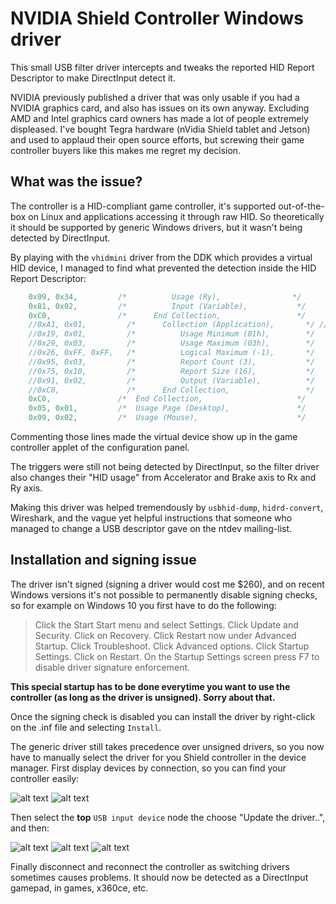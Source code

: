 NVIDIA Shield Controller Windows driver
=======================
This small USB filter driver intercepts and tweaks the reported HID Report Descriptor to make DirectInput detect it.

NVIDIA previously published a driver that was only usable if you had a NVIDIA graphics card, and also has issues on its own anyway. Excluding AMD and Intel graphics card owners has made a lot of people extremely displeased. I've bought Tegra hardware (nVidia Shield tablet and Jetson) and used to applaud their open source efforts, but screwing their game controller buyers like this makes me regret my decision.

What was the issue?
--------------
The controller is a HID-compliant game controller, it's supported out-of-the-box on Linux and applications accessing it through raw HID. So theoretically it should be supported by generic Windows drivers, but it wasn't being detected by DirectInput.

By playing with the `vhidmini` driver from the DDK which provides a virtual HID device, I managed to find what prevented the detection inside the HID Report Descriptor:

```cpp
    0x09, 0x34,         /*          Usage (Ry),                */
    0x81, 0x02,         /*          Input (Variable),           */
    0xC0,               /*      End Collection,                 */
    //0xA1, 0x01,         /*      Collection (Application),       */ // <===== The root cause was this "output collection" part of the same report
    //0x19, 0x01,         /*          Usage Minimum (01h),        */
    //0x29, 0x03,         /*          Usage Maximum (03h),        */
    //0x26, 0xFF, 0xFF,   /*          Logical Maximum (-1),       */
    //0x95, 0x03,         /*          Report Count (3),           */
    //0x75, 0x10,         /*          Report Size (16),           */
    //0x91, 0x02,         /*          Output (Variable),          */
    //0xC0,               /*      End Collection,                 */
    0xC0,               /*  End Collection,                     */
    0x05, 0x01,         /*  Usage Page (Desktop),               */
    0x09, 0x02,         /*  Usage (Mouse),                      */
```

Commenting those lines made the virtual device show up in the game controller applet of the configuration panel.

The triggers were still not being detected by DirectInput, so the filter driver also changes their "HID usage" from Accelerator and Brake axis to Rx and Ry axis.

Making this driver was helped tremendously by `usbhid-dump`, `hidrd-convert`, Wireshark, and the vague yet helpful instructions that someone who managed to change a USB descriptor gave on the ntdev mailing-list.

Installation and signing issue
--------------
The driver isn't signed (signing a driver would cost me $260), and on recent Windows versions it's not possible to permanently disable signing checks, so for example on Windows 10 you first have to do the following:

> Click the Start Start menu and select Settings.
> Click Update and Security.
> Click on Recovery.
> Click Restart now under Advanced Startup.
> Click Troubleshoot.
> Click Advanced options.
> Click Startup Settings.
> Click on Restart.
> On the Startup Settings screen press F7 to disable driver signature enforcement.

**This special startup has to be done everytime you want to use the controller (as long as the driver is unsigned). Sorry about that.**

Once the signing check is disabled you can install the driver by right-click on the .inf file and selecting `Install`.

The generic driver still takes precedence over unsigned drivers, so you now have to manually select the driver for you Shield controller in the device manager. First display devices by connection, so you can find your controller easily:

![alt text](https://github.com/Syniurge/ShieldControllerWinDriver/blob/master/doc/DevMgrByConnection.png "DevMgrByConnection")
![alt text](https://github.com/Syniurge/ShieldControllerWinDriver/blob/master/doc/ShieldControllerPID.png "ShieldControllerPID")

Then select the **top** `USB input device` node the choose "Update the driver..", and then:

![alt text](https://github.com/Syniurge/ShieldControllerWinDriver/blob/master/doc/ShieldCtrlDriverStep1.png "ShieldCtrlDriverStep1")
![alt text](https://github.com/Syniurge/ShieldControllerWinDriver/blob/master/doc/ShieldCtrlDriverStep2.png "ShieldCtrlDriverStep2")
![alt text](https://github.com/Syniurge/ShieldControllerWinDriver/blob/master/doc/ShieldCtrlDriverStep3.png "ShieldCtrlDriverStep3")

Finally disconnect and reconnect the controller as switching drivers sometimes causes problems. It should now be detected as a DirectInput gamepad, in games, x360ce, etc.